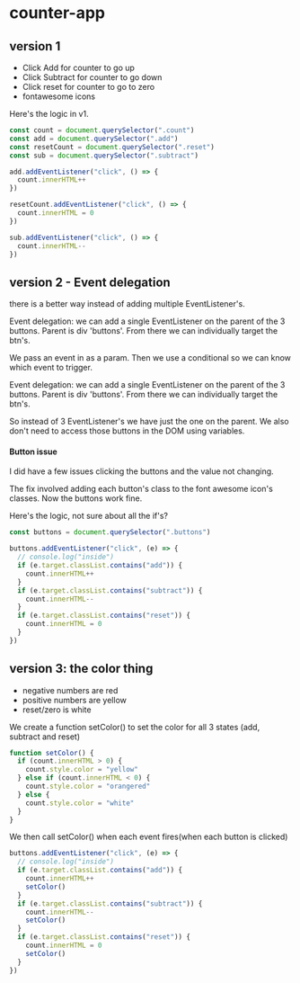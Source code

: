 # counter-app

## version 1
* Click Add for counter to go up
* Click Subtract for counter to go down
* Click reset for counter to go to zero
* fontawesome icons

Here's the logic in v1.

```js
const count = document.querySelector(".count")
const add = document.querySelector(".add")
const resetCount = document.querySelector(".reset")
const sub = document.querySelector(".subtract")

add.addEventListener("click", () => {
  count.innerHTML++
})

resetCount.addEventListener("click", () => {
  count.innerHTML = 0
})

sub.addEventListener("click", () => {
  count.innerHTML--
})
```
## version 2 - Event delegation
there is a better way instead of adding multiple EventListener's. 

Event delegation: we can add a single EventListener on the parent of the 3 buttons.  Parent is div 'buttons'.  From there we can individually target the btn's.

We pass an event in as a param. 
Then we use a conditional so we can know which event to trigger.

Event delegation: we can add a single EventListener on the parent of the 3 buttons.  Parent is div 'buttons'.  From there we can individually target the btn's.

So instead of 3 EventListener's we have just the one on the parent. We also don't need to access those buttons in the DOM using variables.

#### Button issue
I did have a few issues clicking the buttons and the value not changing.

The fix involved adding each button's class to the font awesome icon's classes. Now the buttons work fine.

Here's the logic, not sure about all the if's?

```js
const buttons = document.querySelector(".buttons")

buttons.addEventListener("click", (e) => {
  // console.log("inside")
  if (e.target.classList.contains("add")) {
    count.innerHTML++
  }
  if (e.target.classList.contains("subtract")) {
    count.innerHTML--
  }
  if (e.target.classList.contains("reset")) {
    count.innerHTML = 0
  }
})
```

## version 3: the color thing
* negative numbers are red
* positive numbers are yellow
* reset/zero is white

We create a function setColor() to set the color for all 3 states (add, subtract and reset)

```js
function setColor() {
  if (count.innerHTML > 0) {
    count.style.color = "yellow"
  } else if (count.innerHTML < 0) {
    count.style.color = "orangered"
  } else {
    count.style.color = "white"
  }
}
```
We then call setColor() when each event fires(when each button is clicked)

```js
buttons.addEventListener("click", (e) => {
  // console.log("inside")
  if (e.target.classList.contains("add")) {
    count.innerHTML++
    setColor()
  }
  if (e.target.classList.contains("subtract")) {
    count.innerHTML--
    setColor()
  }
  if (e.target.classList.contains("reset")) {
    count.innerHTML = 0
    setColor()
  }
})
```